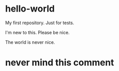 # hello-world
My first repository. Just for tests.

I'm new to this. Please be nice.

The world is never nice.
# never mind this comment

